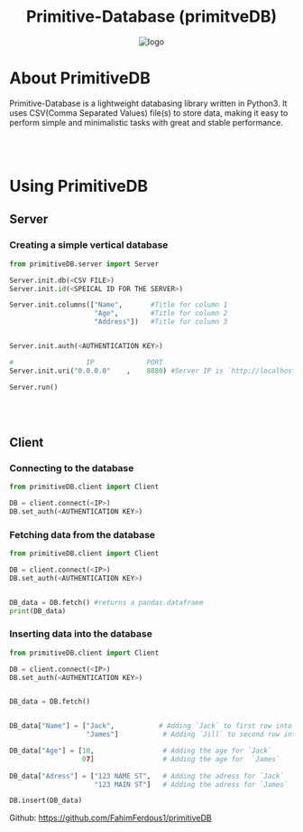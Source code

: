 <h1 align="center">Primitive-Database (primitveDB)</h1>

<div align="center">

  ![logo](https://user-images.githubusercontent.com/79488582/183230798-31b73d18-3154-4928-b746-4e89ac9f486d.jpg)
  
</div>


# About PrimitiveDB
Primitive-Database is a lightweight databasing library written in Python3. It uses CSV(Comma Separated Values) file(s) to store data, making it easy to perform simple and minimalistic tasks with great and stable performance.


<br></br>

# Using PrimitiveDB

<h2>Server</h2>

<h3>Creating a simple vertical database</h3>

```python
from primitiveDB.server import Server

Server.init.db(<CSV FILE>)
Server.init.id(<SPEICAL ID FOR THE SERVER>)

Server.init.columns(["Name",       #Title for column 1
                     "Age",        #Title for column 2
                     "Address"])   #Title for column 3


Server.init.auth(<AUTHENTICATION KEY>)

#                  IP             PORT
Server.init.uri("0.0.0.0"    ,    8080) #Server IP is `http://localhost:8080` or `http://127.0.0.1:8080`

Server.run()
```

<br></br>

<h2>Client</h2>
<h3>Connecting to the database</h3>

```python
from primitiveDB.client import Client

DB = client.connect(<IP>)
DB.set_auth(<AUTHENTICATION KEY>)
```

<h3>Fetching data from the database</h3>

```python
from primitiveDB.client import Client

DB = client.connect(<IP>)
DB.set_auth(<AUTHENTICATION KEY>)


DB_data = DB.fetch() #returns a pandas.datafraem
print(DB_data)
```


<h3>Inserting data into the database</h3>

```python
from primitiveDB.client import Client

DB = client.connect(<IP>)
DB.set_auth(<AUTHENTICATION KEY>)


DB_data = DB.fetch()


DB_data["Name"] = ["Jack",           # Adding `Jack` to first row into Names
                   "James"]           # Adding `Jill` to second row into Names

DB_data["Age"] = [10,                 # Adding the age for `Jack` 
                  07]                 # Adding the age for  `James`
                  
DB_data["Adress"] = ["123 NAME ST",   # Adding the adress for `Jack`
                     "123 MAIN ST"]   # Adding the adress for `James`

DB.insert(DB_data)
```


Github: https://github.com/FahimFerdous1/primitiveDB 